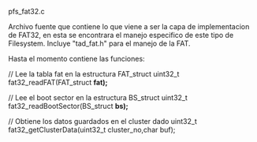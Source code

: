 pfs\_fat32.c

Archivo fuente que contiene lo que viene a ser la capa de implementacion de FAT32, en esta se encontrara el manejo especifico de este tipo de Filesystem. Incluye "tad\_fat.h" para el manejo de la FAT.

Hasta el momento contiene las funciones:

// Lee la tabla fat en la estructura FAT\_struct
uint32\_t fat32\_readFAT(FAT\_struct **fat);**

// Lee el boot sector en la estructura BS\_struct
uint32\_t fat32\_readBootSector(BS\_struct **bs);**

// Obtiene los datos guardados en el cluster dado
uint32\_t fat32\_getClusterData(uint32\_t cluster\_no,char buf);